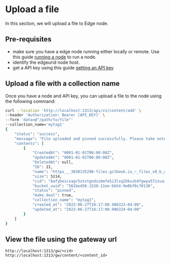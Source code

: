# Upload a file

In this section, we will upload a file to Edge node.

## Pre-requisites
- make sure you have a edge node running either locally or remote. Use this guide [running a node](running_node.md) to run a node.
- identify the edgeurid node host.
- get a API key using this guide [getting an API key](getting-api-key.md)

## Upload a file with a collection name
Once you have a node and API key, you can upload a file to the node using the following command:
```bash
curl --location 'http://localhost:1313/api/v1/content/add' \
--header 'Authorization: Bearer [API_KEY]' \
--form 'data=@"/path/to/file"'
--collection_name='mytag1'
{
    "status": "success",
    "message": "File uploaded and pinned successfully. Please take note of the ids.",
    "contents": [
        {
            "CreatedAt": "0001-01-01T00:00:00Z",
            "UpdatedAt": "0001-01-01T00:00:00Z",
            "DeletedAt": null,
            "ID": 21,
            "name": "https___3038135290-files.gitbook.io_~_files_v0_b_gitbook-x-prod.appspot.com_o_spaces%2F8Ohv82aEc0JVuEXixqN2%2Flogo%2F1ed4UmhvUsIHrDTNYr0v%2FFDT%20Logo_1%404x-8 (1).png",
            "size": 5114,
            "cid": "bafybeicxagr5utxtgndszbmfe5i3lxq2bkuzb4fgwyw57zzvaz6gyb5igm",
            "bucket_uuid": "561be458-1538-11ee-bb54-9e0bf0c70138",
            "status": "pinned",
            "make_deal": true,
            "collection_name": "mytag1",
            "created_at": "2023-06-27T18:17:00.986323-04:00",
            "updated_at": "2023-06-27T18:17:00.986324-04:00"
        }
    ]
}
```

## View the file using the gateway url
```
http://localhost:1313/gw/<cid>
http://localhost:1313/gw/content/<content_id>
```
